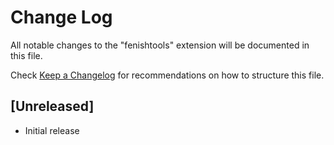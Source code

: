 # Change Log

All notable changes to the "fenishtools" extension will be documented in this file.

Check [Keep a Changelog](http://keepachangelog.com/) for recommendations on how to structure this file.

## [Unreleased]

- Initial release